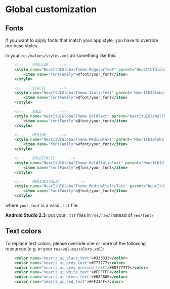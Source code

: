 # Global customization

## Fonts
If you want to apply fonts that match your app style, you have to override our base styles.

In your `res/values/styles.xml` do something like this:

```xml
    <!--    REGULAR     -->
    <style name="NearItUIGlobalTheme.RegularText" parent="NearItUIGlobalTheme">
        <item name="fontFamily">@font/your_font</item>
    </style>

    <!--    ITALIC      -->
    <style name="NearItUIGlobalTheme.ItalicText" parent="NearItUIGlobalTheme">
        <item name="fontFamily">@font/your_font</item>
    </style>

    <!--    BOLD        -->
    <style name="NearItUIGlobalTheme.BoldText" parent="NearItUIGlobalTheme">
        <item name="fontFamily">@font/your_font</item>
    </style>

    <!--    MEDIUM      -->
    <style name="NearItUIGlobalTheme.MediumText" parent="NearItUIGlobalTheme">
        <item name="fontFamily">@font/your_font</item>
    </style>

    <!--    BOLDITALIC      -->
    <style name="NearItUIGlobalTheme.BoldItalicText" parent="NearItUIGlobalTheme">
        <item name="fontFamily">@font/your_font</item>
    </style>

    <!--    MEDIUMITALIC        -->
    <style name="NearItUIGlobalTheme.MediumItalicText" parent="NearItUIGlobalTheme">
        <item name="fontFamily">@font/your_font</item>
    </style>
```

where `your_font` is a valid `.ttf` file.

__Android Studio 2.3__: put your `.ttf` files in `res/raw/` instead of `res/font/`

## Text colors
To replace text colors, please override one or more of the following resources (e.g. in your `res/values/colors.xml`):

```xml
    <color name="nearit_ui_black_text">#333333</color>
    <color name="nearit_ui_grey_text">#777777</color>
    <color name="nearit_ui_grey_pressed_text">#80777777</color>
    <color name="nearit_ui_white_text">#FFFFFF</color>
    <color name="nearit_ui_green_text">#68C600</color>
    <color name="nearit_ui_red_text">#FF314F</color>
```